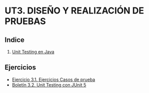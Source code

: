 # UT3. DISEÑO Y REALIZACIÓN DE PRUEBAS


## Indice

1. [Unit Testing en Java](./doc_unit-testing-java.md)


## Ejercicios

- [Ejercicio 3.1. Ejercicios Casos de prueba](../EC/EC3.1_ejercicio.md)
- [Boletín 3.2. Unit Testing con JUnit 5](../TE/3.2/EC3.2_ejercicio-unit-testing.md)